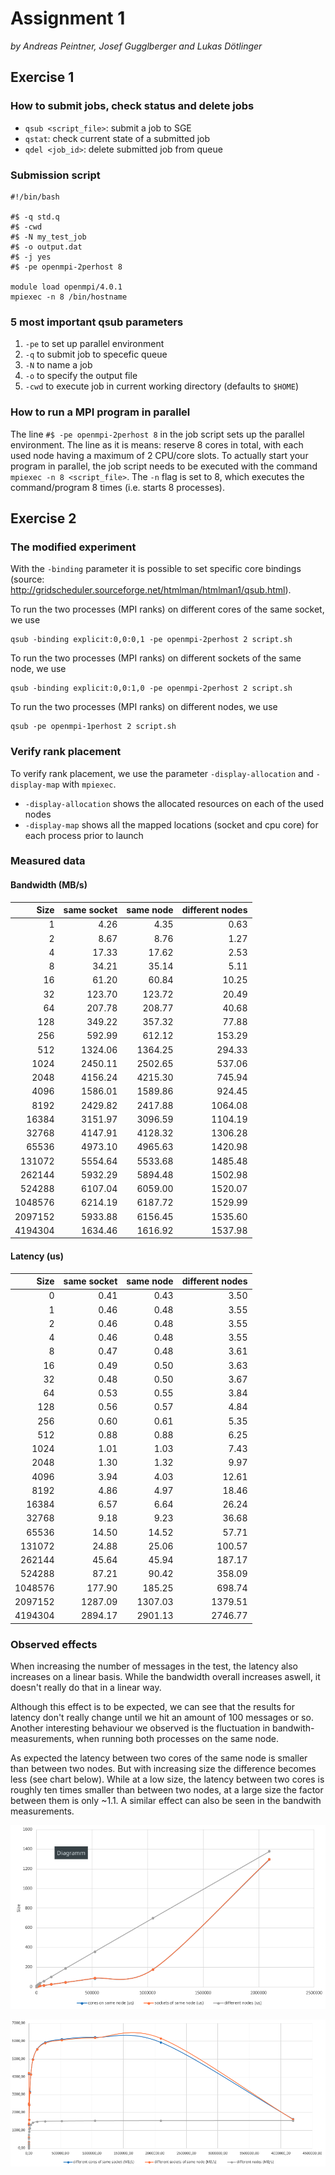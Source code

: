 # Assignment 1

*by Andreas Peintner, Josef Gugglberger and Lukas Dötlinger*

## Exercise 1

### How to submit jobs, check status and delete jobs

* `qsub <script_file>`: submit a job to SGE
* `qstat`: check current state of a submitted job
* `qdel <job_id>`: delete submitted job from queue 

### Submission script

```
#!/bin/bash

#$ -q std.q
#$ -cwd
#$ -N my_test_job
#$ -o output.dat
#$ -j yes
#$ -pe openmpi-2perhost 8

module load openmpi/4.0.1
mpiexec -n 8 /bin/hostname
```

### 5 most important qsub parameters

1. `-pe` to set up parallel environment 
2. `-q` to submit job to specefic queue
3. `-N` to name a job
4. `-o` to specify the output file
5. `-cwd` to execute job in current working directory (defaults to `$HOME`)

### How to run a MPI program in parallel

The line `#$ -pe openmpi-2perhost 8` in the job script sets up the parallel environment. The line as it is means: reserve 8 cores in total, with each used node having a maximum of 2 CPU/core slots. To actually start your program in parallel, the job script needs to be executed with the command `mpiexec -n 8 <script_file>`. The `-n` flag is set to 8, which executes the command/program 8 times (i.e. starts 8 processes).

## Exercise 2

### The modified experiment
With the `-binding` parameter it is possible to set specific core bindings (source: http://gridscheduler.sourceforge.net/htmlman/htmlman1/qsub.html).

To run the two processes (MPI ranks) on different cores of the same socket, we use
```shell
qsub -binding explicit:0,0:0,1 -pe openmpi-2perhost 2 script.sh
```

To run the two processes (MPI ranks) on different sockets of the same node, we use
```shell
qsub -binding explicit:0,0:1,0 -pe openmpi-2perhost 2 script.sh
```

To run the two processes (MPI ranks) on different nodes, we use
```shell
qsub -pe openmpi-1perhost 2 script.sh
```

### Verify rank placement

To verify rank placement, we use the parameter `-display-allocation` and `-display-map` with `mpiexec`.

* `-display-allocation` shows the allocated resources on each of the used nodes
* `-display-map` shows all the mapped locations (socket and cpu core) for each process prior to launch

### Measured data

#### Bandwidth (MB/s)

| Size      | same socket | same node | different nodes |
| --------: | -----------------: | -----------------: | -----------------: |
| 1       |    4.26 |    4.35 |    0.63 |
| 2       |    8.67 |    8.76 |    1.27 |
| 4       |   17.33 |   17.62 |    2.53 |
| 8       |   34.21 |   35.14 |    5.11 |
| 16      |   61.20 |   60.84 |   10.25 |
| 32      |  123.70 |  123.72 |   20.49 |
| 64      |  207.78 |  208.77 |   40.68 |
| 128     |  349.22 |  357.32 |   77.88 |
| 256     |  592.99 |  612.12 |  153.29 |
| 512     | 1324.06 | 1364.25 |  294.33 |
| 1024    | 2450.11 | 2502.65 |  537.06 |
| 2048    | 4156.24 | 4215.30 |  745.94 |
| 4096    | 1586.01 | 1589.86 |  924.45 |
| 8192    | 2429.82 | 2417.88 | 1064.08 |
| 16384   | 3151.97 | 3096.59 | 1104.19 |
| 32768   | 4147.91 | 4128.32 | 1306.28 |
| 65536   | 4973.10 | 4965.63 | 1420.98 |
| 131072  | 5554.64 | 5533.68 | 1485.48 |
| 262144  | 5932.29 | 5894.48 | 1502.98 |
| 524288  | 6107.04 | 6059.00 | 1520.07 |
| 1048576 | 6214.19 | 6187.72 | 1529.99 |
| 2097152 | 5933.88 | 6156.45 | 1535.60 |
| 4194304 | 1634.46 | 1616.92 | 1537.98 |

#### Latency (us)

| Size | same socket | same node | different nodes |
| --------: | -----------------: | -----------------: | -----------------: |
| 0       |    0.41 |     0.43 |    3.50 |
| 1       |    0.46 |     0.48 |    3.55 |
| 2       |    0.46 |     0.48 |    3.55 |
| 4       |    0.46 |     0.48 |    3.55 |
| 8       |    0.47 |     0.48 |    3.61 |
| 16      |    0.49 |     0.50 |    3.63 |
| 32      |    0.48 |     0.50 |    3.67 |
| 64      |    0.53 |     0.55 |    3.84 |
| 128     |    0.56 |     0.57 |    4.84 |
| 256     |    0.60 |     0.61 |    5.35 |
| 512     |    0.88 |     0.88 |    6.25 |
| 1024    |    1.01 |     1.03 |    7.43 |
| 2048    |    1.30 |     1.32 |    9.97 |
| 4096    |    3.94 |     4.03 |   12.61 |
| 8192    |    4.86 |     4.97 |   18.46 |
| 16384   |    6.57 |     6.64 |   26.24 |
| 32768   |    9.18 |     9.23 |   36.68 |
| 65536   |   14.50 |    14.52 |   57.71 |
| 131072  |   24.88 |    25.06 |  100.57 |
| 262144  |   45.64 |    45.94 |  187.17 |
| 524288  |   87.21 |    90.42 |  358.09 |
| 1048576 |  177.90 |   185.25 |  698.74 |
| 2097152 | 1287.09 |  1307.03 | 1379.51 |
| 4194304 | 2894.17 |  2901.13 | 2746.77 |

### Observed effects

When increasing the number of messages in the test, the latency also increases on a linear basis. While the bandwidth overall increases aswell, it doesn't really do that in a linear way. 

Although this effect is to be expected, we can see that the results for latency don't really change until we hit an amount of 100 messages or so. Another interesting behaviour we observed is the fluctuation in bandwith-measurements, when running both processes on the same node.

As expected the latency between two cores of the same node is smaller than between two nodes. But with increasing size the difference becomes less (see chart below). While at a low size, the latency between two cores is roughly ten times smaller than between two nodes, at a large size the factor between them is only ~1.1. A similar effect can also be seen in the bandwith measurements.

![](img/latency.png)

![](img/bandwidth.png)